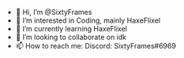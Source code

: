 - 👋 Hi, I’m @SixtyFrames
- 👀 I’m interested in Coding, mainly HaxeFlixel
- 🌱 I’m currently learning HaxeFlixel
- 💞️ I’m looking to collaborate on idk
- 📫 How to reach me: Discord: SixtyFrames#6969

<!---
SixtyFrames/SixtyFrames is a ✨ special ✨ repository because its `README.md` (this file) appears on your GitHub profile.
You can click the Preview link to take a look at your changes.
--->
